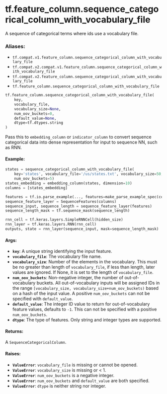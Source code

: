 <div itemscope itemtype="http://developers.google.com/ReferenceObject">
<meta itemprop="name" content="tf.feature_column.sequence_categorical_column_with_vocabulary_file" />
<meta itemprop="path" content="Stable" />
</div>

# tf.feature_column.sequence_categorical_column_with_vocabulary_file

A sequence of categorical terms where ids use a vocabulary file.

### Aliases:

* `tf.compat.v1.feature_column.sequence_categorical_column_with_vocabulary_file`
* `tf.compat.v2.compat.v1.feature_column.sequence_categorical_column_with_vocabulary_file`
* `tf.compat.v2.feature_column.sequence_categorical_column_with_vocabulary_file`
* `tf.feature_column.sequence_categorical_column_with_vocabulary_file`

``` python
tf.feature_column.sequence_categorical_column_with_vocabulary_file(
    key,
    vocabulary_file,
    vocabulary_size=None,
    num_oov_buckets=0,
    default_value=None,
    dtype=tf.dtypes.string
)
```

<!-- Placeholder for "Used in" -->

Pass this to `embedding_column` or `indicator_column` to convert sequence
categorical data into dense representation for input to sequence NN, such as
RNN.

#### Example:



```python
states = sequence_categorical_column_with_vocabulary_file(
    key='states', vocabulary_file='/us/states.txt', vocabulary_size=50,
    num_oov_buckets=5)
states_embedding = embedding_column(states, dimension=10)
columns = [states_embedding]

features = tf.io.parse_example(..., features=make_parse_example_spec(columns))
sequence_feature_layer = SequenceFeatures(columns)
sequence_input, sequence_length = sequence_feature_layer(features)
sequence_length_mask = tf.sequence_mask(sequence_length)

rnn_cell = tf.keras.layers.SimpleRNNCell(hidden_size)
rnn_layer = tf.keras.layers.RNN(rnn_cell)
outputs, state = rnn_layer(sequence_input, mask=sequence_length_mask)
```

#### Args:


* <b>`key`</b>: A unique string identifying the input feature.
* <b>`vocabulary_file`</b>: The vocabulary file name.
* <b>`vocabulary_size`</b>: Number of the elements in the vocabulary. This must be no
  greater than length of `vocabulary_file`, if less than length, later
  values are ignored. If None, it is set to the length of `vocabulary_file`.
* <b>`num_oov_buckets`</b>: Non-negative integer, the number of out-of-vocabulary
  buckets. All out-of-vocabulary inputs will be assigned IDs in the range
  `[vocabulary_size, vocabulary_size+num_oov_buckets)` based on a hash of
  the input value. A positive `num_oov_buckets` can not be specified with
  `default_value`.
* <b>`default_value`</b>: The integer ID value to return for out-of-vocabulary feature
  values, defaults to `-1`. This can not be specified with a positive
  `num_oov_buckets`.
* <b>`dtype`</b>: The type of features. Only string and integer types are supported.


#### Returns:

A `SequenceCategoricalColumn`.



#### Raises:


* <b>`ValueError`</b>: `vocabulary_file` is missing or cannot be opened.
* <b>`ValueError`</b>: `vocabulary_size` is missing or < 1.
* <b>`ValueError`</b>: `num_oov_buckets` is a negative integer.
* <b>`ValueError`</b>: `num_oov_buckets` and `default_value` are both specified.
* <b>`ValueError`</b>: `dtype` is neither string nor integer.